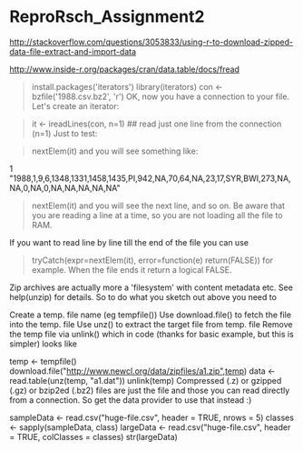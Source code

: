 ReproRsch_Assignment2
=====================
http://stackoverflow.com/questions/3053833/using-r-to-download-zipped-data-file-extract-and-import-data

http://www.inside-r.org/packages/cran/data.table/docs/fread

> install.packages('iterators')
> library(iterators)
> con <- bzfile('1988.csv.bz2', 'r')
OK, now you have a connection to your file. Let's create an iterator:

> it <- ireadLines(con, n=1) ## read just one line from the connection (n=1)
Just to test:

> nextElem(it)
and you will see something like:

1 "1988,1,9,6,1348,1331,1458,1435,PI,942,NA,70,64,NA,23,17,SYR,BWI,273,NA,NA,0,NA,0,NA,NA,NA,NA,NA"

> nextElem(it) 
and you will see the next line, and so on. Be aware that you are reading a line at a time, so you are not loading all the file to RAM.

If you want to read line by line till the end of the file you can use

> tryCatch(expr=nextElem(it), error=function(e) return(FALSE))
for example. When the file ends it return a logical FALSE.





Zip archives are actually more a 'filesystem' with content metadata etc. See help(unzip) for details. So to do what you sketch out above you need to

Create a temp. file name (eg tempfile())
Use download.file() to fetch the file into the temp. file
Use unz() to extract the target file from temp. file
Remove the temp file via unlink()
which in code (thanks for basic example, but this is simpler) looks like

temp <- tempfile()
download.file("http://www.newcl.org/data/zipfiles/a1.zip",temp)
data <- read.table(unz(temp, "a1.dat"))
unlink(temp)
Compressed (.z) or gzipped (.gz) or bzip2ed (.bz2) files are just the file and those you can read directly from a connection. So get the data provider to use that instead :)





sampleData <- read.csv("huge-file.csv", header = TRUE, nrows = 5)
classes <- sapply(sampleData, class)
largeData <- read.csv("huge-file.csv", header = TRUE, colClasses = classes)
str(largeData)
